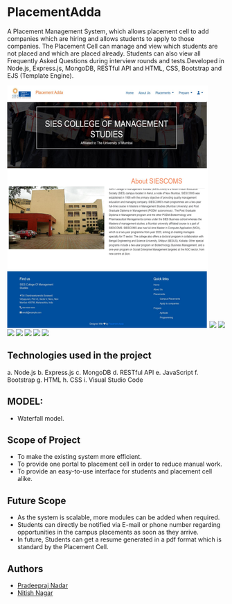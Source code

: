 # PlacementAdda

A Placement Management System, which allows placement cell to add companies which are hiring and allows students to apply to those companies. The Placement Cell can manage and view which students are not placed and which are placed already. Students can also view all Frequently Asked Questions during interview rounds and tests.Developed in Node.js, Express.js, MongoDB, RESTful API and HTML, CSS, Bootstrap and EJS (Template Engine).

![](website-images/website-HomePage.PNG)
![](website-images/website-Gallery.PNG)
![](website-images/website-Login.PNG)
![](website-images/website-Parking.PNG)
![](website-images/website-Complaints.PNG)
![](website-images/website-Notice.PNG)
![](website-images/website-Visitors.PNG)
![](website-images/website-Employee.PNG)

## Technologies used in the project

a. Node.js
b. Express.js
c. MongoDB
d. RESTful API
e. JavaScript
f. Bootstrap
g. HTML
h. CSS
i. Visual Studio Code

## MODEL:

* Waterfall model.

## Scope of Project

* To make the existing system more efficient.
* To provide one portal to placement cell in order to reduce manual work.
* To provide an easy-to-use interface for students and placement cell alike.


## Future Scope

* As the system is scalable, more modules can be added when required.
* Students can directly be notified via E-mail or phone number regarding opportunities in the campus placements as soon as they arrive.
* In future, Students can get a resume generated in a pdf format which is standard by the Placement Cell.

## Authors

- [Pradeepraj Nadar](https://github.com/Pradeepraj21/)
- [Nitish Nagar](https://github.com/nitish-nagar/)
